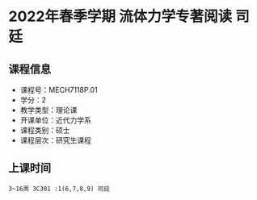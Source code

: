 # 2022年春季学期 流体力学专著阅读 司廷






## 课程信息

- 课程号：MECH7118P.01
- 学分：2
- 教学类型：理论课
- 开课单位：近代力学系
- 课程类别：硕士
- 课程层次：研究生课程

## 上课时间

```
3~16周 3C301 :1(6,7,8,9) 司廷
```


